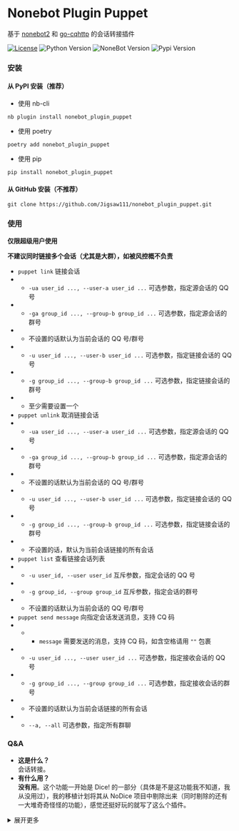 # Nonebot Plugin Puppet

基于 [nonebot2](https://github.com/nonebot/nonebot2) 和 [go-cqhttp](https://github.com/Mrs4s/go-cqhttp) 的会话转接插件

[![License](https://img.shields.io/github/license/Jigsaw111/nonebot_plugin_puppet)](LICENSE)
![Python Version](https://img.shields.io/badge/python-3.7.3+-blue.svg)
![NoneBot Version](https://img.shields.io/badge/nonebot-2.0.0a11+-red.svg)
![Pypi Version](https://img.shields.io/pypi/v/nonebot-plugin-puppet.svg)

### 安装

#### 从 PyPI 安装（推荐）

- 使用 nb-cli  

```
nb plugin install nonebot_plugin_puppet
```

- 使用 poetry

```
poetry add nonebot_plugin_puppet
```

- 使用 pip

```
pip install nonebot_plugin_puppet
```

#### 从 GitHub 安装（不推荐）

```
git clone https://github.com/Jigsaw111/nonebot_plugin_puppet.git
```

### 使用

**仅限超级用户使用**

**不建议同时链接多个会话（尤其是大群），如被风控概不负责**

- `puppet link` 链接会话
- - `-ua user_id ..., --user-a user_id ...` 可选参数，指定源会话的 QQ 号
- - `-ga group_id ..., --group-b group_id ...` 可选参数，指定源会话的群号
- - 不设置的话默认为当前会话的 QQ 号/群号
- - `-u user_id ..., --user-b user_id ...` 可选参数，指定链接会话的 QQ 号
- - `-g group_id ..., --group-b group_id ...` 可选参数，指定链接会话的群号
- - 至少需要设置一个
- `puppet unlink` 取消链接会话
- - `-ua user_id ..., --user-a user_id ...` 可选参数，指定源会话的 QQ 号
- - `-ga group_id ..., --group-b group_id ...` 可选参数，指定源会话的群号
- - 不设置的话默认为当前会话的 QQ 号/群号
- - `-u user_id ..., --user-b user_id ...` 可选参数，指定链接会话的 QQ 号
- - `-g group_id ..., --group-b group_id ...` 可选参数，指定链接会话的群号
- - 不设置的话，默认为当前会话链接的所有会话
- `puppet list` 查看链接会话列表
- - `-u user_id, --user user_id` 互斥参数，指定会话的 QQ 号
- - `-g group_id, --group group_id` 互斥参数，指定会话的群号
- - 不设置的话默认为当前会话的 QQ 号/群号
- `puppet send message` 向指定会话发送消息，支持 CQ 码
- - - `message` 需要发送的消息，支持 CQ 码，如含空格请用 `""` 包裹
- - `-u user_id ..., --user user_id ...` 可选参数，指定接收会话的 QQ 号
- - `-g group_id ..., --group group_id ...` 可选参数，指定接收会话的群号
- - 不设置的话默认为当前会话链接的所有会话
- - `--a, --all` 可选参数，指定所有群聊

### Q&A

- **这是什么？**  
  会话转接。
- **有什么用？**  
  **没有用**。这个功能一开始是 Dice! 的一部分（具体是不是这功能我不知道，我从没用过），我的移植计划将其从 NoDice 项目中剔除出来（同时剔除的还有一大堆奇奇怪怪的功能），感觉还挺好玩的就写了这么个插件。

<details>
<summary>展开更多</summary>

### Bug

- [x] 不允许多个超级用户链接到同一会话
- [x] 如果指定的会话不在会话列表里会产生错误

### To Do

- [ ] 允许单向转接
- [ ] 转接请求和通知

### Changelog

- 210421 0.2.0-alpha.1
- - 实现多对多的会话转接
- - 重构数据结构以便下次更新
- 210416 0.1.0
- - 实现单(超级用户)对单(好友,群)的会话转接

</details>
